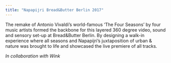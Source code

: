 ```yaml
---
title: "Napapijri Bread&Butter Berlin 2017"
---
```


The remake of Antonio Vivaldi’s world-famous ‘The Four Seasons’ by four music artists formed the backbone for this layered 360 degree video, sound and sensory set-up at Bread&Butter Berlin. 
By designing a walk-in experience where all seasons and Napapijri’s juxtaposition of urban & nature was brought to life and showcased the live premiere of all tracks.

_In collaboration with Wink_
